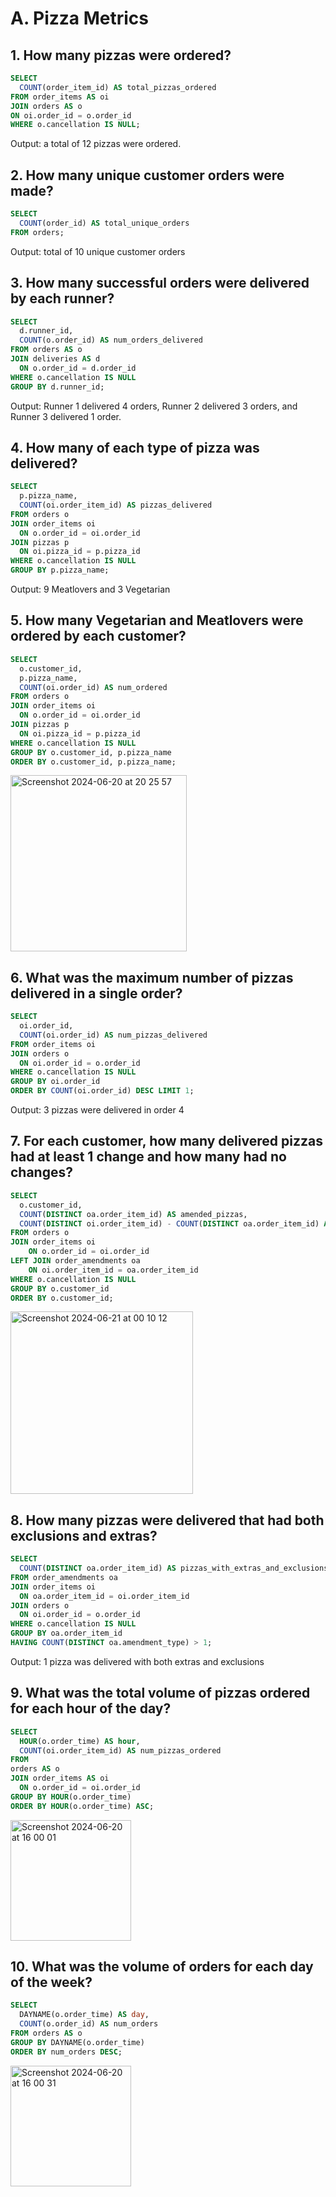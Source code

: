 # A. Pizza Metrics

## 1. How many pizzas were ordered?

```sql
SELECT 
  COUNT(order_item_id) AS total_pizzas_ordered
FROM order_items AS oi
JOIN orders AS o
ON oi.order_id = o.order_id
WHERE o.cancellation IS NULL;
```

Output: a total of 12 pizzas were ordered.

## 2. How many unique customer orders were made?

```sql
SELECT 
  COUNT(order_id) AS total_unique_orders
FROM orders;
```

Output: total of 10 unique customer orders

## 3. How many successful orders were delivered by each runner?

```sql
SELECT 
  d.runner_id,
  COUNT(o.order_id) AS num_orders_delivered
FROM orders AS o
JOIN deliveries AS d
  ON o.order_id = d.order_id
WHERE o.cancellation IS NULL
GROUP BY d.runner_id;
```

Output: Runner 1 delivered 4 orders, Runner 2 delivered 3 orders, and Runner 3 delivered 1 order.

## 4. How many of each type of pizza was delivered?

```sql
SELECT
  p.pizza_name,
  COUNT(oi.order_item_id) AS pizzas_delivered
FROM orders o
JOIN order_items oi
  ON o.order_id = oi.order_id
JOIN pizzas p
  ON oi.pizza_id = p.pizza_id 
WHERE o.cancellation IS NULL
GROUP BY p.pizza_name;
```

Output: 9 Meatlovers and 3 Vegetarian

## 5. How many Vegetarian and Meatlovers were ordered by each customer?

```sql
SELECT 
  o.customer_id,
  p.pizza_name,
  COUNT(oi.order_id) AS num_ordered
FROM orders o
JOIN order_items oi
  ON o.order_id = oi.order_id
JOIN pizzas p
  ON oi.pizza_id = p.pizza_id
WHERE o.cancellation IS NULL
GROUP BY o.customer_id, p.pizza_name
ORDER BY o.customer_id, p.pizza_name;
```

<img width="282" alt="Screenshot 2024-06-20 at 20 25 57" src="https://github.com/amelia-long/8-week-sql-challenge/assets/158860669/0d2f1b50-2d0c-4771-abe7-15987f4a580f">


## 6. What was the maximum number of pizzas delivered in a single order?

```sql
SELECT
  oi.order_id,
  COUNT(oi.order_id) AS num_pizzas_delivered
FROM order_items oi
JOIN orders o
  ON oi.order_id = o.order_id
WHERE o.cancellation IS NULL
GROUP BY oi.order_id
ORDER BY COUNT(oi.order_id) DESC LIMIT 1;
```

Output: 3 pizzas were delivered in order 4

## 7. For each customer, how many delivered pizzas had at least 1 change and how many had no changes?

```sql
SELECT 
  o.customer_id,
  COUNT(DISTINCT oa.order_item_id) AS amended_pizzas,
  COUNT(DISTINCT oi.order_item_id) - COUNT(DISTINCT oa.order_item_id) AS unamended_pizzas
FROM orders o
JOIN order_items oi
	ON o.order_id = oi.order_id
LEFT JOIN order_amendments oa
	ON oi.order_item_id = oa.order_item_id
WHERE o.cancellation IS NULL
GROUP BY o.customer_id
ORDER BY o.customer_id;
```

<img width="292" alt="Screenshot 2024-06-21 at 00 10 12" src="https://github.com/amelia-long/8-week-sql-challenge/assets/158860669/ffef513c-5649-40eb-8a5b-70b6a4f1133e">


## 8. How many pizzas were delivered that had both exclusions and extras?

```sql
SELECT 
  COUNT(DISTINCT oa.order_item_id) AS pizzas_with_extras_and_exclusions
FROM order_amendments oa
JOIN order_items oi
  ON oa.order_item_id = oi.order_item_id
JOIN orders o
  ON oi.order_id = o.order_id
WHERE o.cancellation IS NULL
GROUP BY oa.order_item_id
HAVING COUNT(DISTINCT oa.amendment_type) > 1;
```

Output: 1 pizza was delivered with both extras and exclusions

## 9. What was the total volume of pizzas ordered for each hour of the day?

```sql
SELECT
  HOUR(o.order_time) AS hour,
  COUNT(oi.order_item_id) AS num_pizzas_ordered
FROM 
orders AS o
JOIN order_items AS oi
  ON o.order_id = oi.order_id
GROUP BY HOUR(o.order_time)
ORDER BY HOUR(o.order_time) ASC;
```

<img width="193" alt="Screenshot 2024-06-20 at 16 00 01" src="https://github.com/amelia-long/8-week-sql-challenge/assets/158860669/a980c76f-1611-4c79-aa10-f5bc16bc5011">


## 10. What was the volume of orders for each day of the week?

```sql
SELECT 
  DAYNAME(o.order_time) AS day,
  COUNT(o.order_id) AS num_orders
FROM orders AS o
GROUP BY DAYNAME(o.order_time)
ORDER BY num_orders DESC;
```

<img width="193" alt="Screenshot 2024-06-20 at 16 00 31" src="https://github.com/amelia-long/8-week-sql-challenge/assets/158860669/0ca5f2a1-4dc8-40cf-b17c-3bcbefa0a22c">
